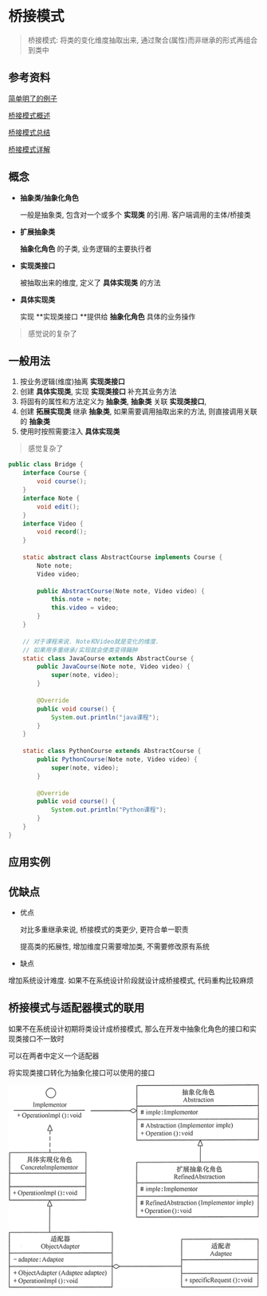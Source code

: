 # 桥接模式

>   桥接模式: 将类的变化维度抽取出来, 通过聚合(属性)而非继承的形式再组合到类中



## 参考资料

[简单明了的例子](http://www.jasongj.com/design_pattern/bridge/)     

[桥接模式概述](https://blog.csdn.net/LoveLion/article/details/7464195)    

[桥接模式总结](https://blog.csdn.net/LoveLion/article/details/7464208)     

[桥接模式详解](http://c.biancheng.net/view/1364.html)



## 概念

* **抽象类/抽象化角色**

    一般是抽象类, 包含对一个或多个 **实现类** 的引用. 客户端调用的主体/桥接类

* **扩展抽象类**

    **抽象化角色** 的子类, 业务逻辑的主要执行者

* **实现类接口**

    被抽取出来的维度, 定义了 **具体实现类** 的方法

* **具体实现类**

    实现 **实现类接口 **提供给 **抽象化角色** 具体的业务操作

> 感觉说的复杂了



## 一般用法

1. 按业务逻辑(维度)抽离 **实现类接口**
2. 创建 **具体实现类**, 实现 **实现类接口** 补充其业务方法
3. 将固有的属性和方法定义为 **抽象类**, **抽象类** 关联 **实现类接口**, 
4. 创建 **拓展实现类** 继承 **抽象类**, 如果需要调用抽取出来的方法, 则直接调用关联的 **抽象类**
5. 使用时按照需要注入 **具体实现类** 

>   感觉复杂了

```java
public class Bridge {
    interface Course {
        void course();
    }
    interface Note {
        void edit();
    }
    interface Video {
        void record();
    }

    static abstract class AbstractCourse implements Course {
        Note note;
        Video video;

        public AbstractCourse(Note note, Video video) {
            this.note = note;
            this.video = video;
        }
    }

    // 对于课程来说. Note和Video就是变化的维度. 
    // 如果用多重继承/实现就会使类变得臃肿
    static class JavaCourse extends AbstractCourse {
        public JavaCourse(Note note, Video video) {
            super(note, video);
        }

        @Override
        public void course() {
            System.out.println("java课程");
        }
    }

    static class PythonCourse extends AbstractCourse {
        public PythonCourse(Note note, Video video) {
            super(note, video);
        }

        @Override
        public void course() {
            System.out.println("Python课程");
        }
    }
}
```



## 应用实例





## 优缺点

*   优点

    对比多重继承来说, 桥接模式的类更少, 更符合单一职责

    提高类的拓展性, 增加维度只需要增加类, 不需要修改原有系统

*   缺点

  增加系统设计难度. 如果不在系统设计阶段就设计成桥接模式, 代码重构比较麻烦  



## 桥接模式与适配器模式的联用

如果不在系统设计初期将类设计成桥接模式, 那么在开发中抽象化角色的接口和实现类接口不一致时

可以在两者中定义一个适配器

将实现类接口转化为抽象化接口可以使用的接口

![桥接模式与适配器模式联用的结构图](桥接模式.assets/3-1Q1151255004c.gif)

